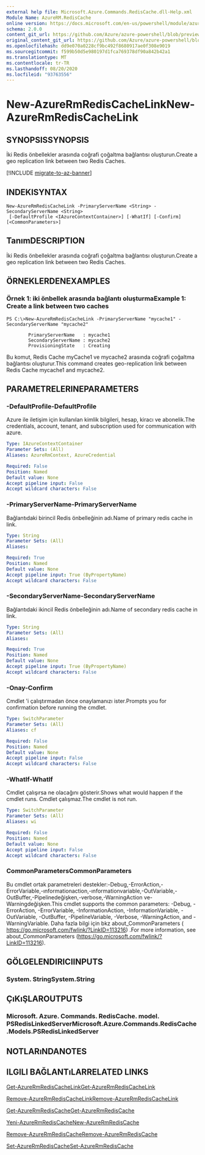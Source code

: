 ```yaml
---
external help file: Microsoft.Azure.Commands.RedisCache.dll-Help.xml
Module Name: AzureRM.RedisCache
online version: https://docs.microsoft.com/en-us/powershell/module/azurerm.rediscache/new-azurermrediscachelink
schema: 2.0.0
content_git_url: https://github.com/Azure/azure-powershell/blob/preview/src/ResourceManager/RedisCache/Commands.RedisCache/help/New-AzureRmRedisCacheLink.md
original_content_git_url: https://github.com/Azure/azure-powershell/blob/preview/src/ResourceManager/RedisCache/Commands.RedisCache/help/New-AzureRmRedisCacheLink.md
ms.openlocfilehash: dd9e070a0228cf9bc492f8680917ae0f308e9019
ms.sourcegitcommit: f599b50d5e980197d1fca769378df90a842b42a1
ms.translationtype: MT
ms.contentlocale: tr-TR
ms.lasthandoff: 08/20/2020
ms.locfileid: "93763556"
---
```

# <span data-ttu-id="b3ec1-101">New-AzureRmRedisCacheLink</span><span class="sxs-lookup"><span data-stu-id="b3ec1-101">New-AzureRmRedisCacheLink</span></span>

## <span data-ttu-id="b3ec1-102">SYNOPSIS</span><span class="sxs-lookup"><span data-stu-id="b3ec1-102">SYNOPSIS</span></span>
<span data-ttu-id="b3ec1-103">İki Redis önbellekler arasında coğrafi çoğaltma bağlantısı oluşturun.</span><span class="sxs-lookup"><span data-stu-id="b3ec1-103">Create a geo replication link between two Redis Caches.</span></span>

[!INCLUDE [migrate-to-az-banner](../../includes/migrate-to-az-banner.md)]

## <span data-ttu-id="b3ec1-104">INDEKI</span><span class="sxs-lookup"><span data-stu-id="b3ec1-104">SYNTAX</span></span>

```
New-AzureRmRedisCacheLink -PrimaryServerName <String> -SecondaryServerName <String>
 [-DefaultProfile <IAzureContextContainer>] [-WhatIf] [-Confirm] [<CommonParameters>]
```

## <span data-ttu-id="b3ec1-105">Tanım</span><span class="sxs-lookup"><span data-stu-id="b3ec1-105">DESCRIPTION</span></span>
<span data-ttu-id="b3ec1-106">İki Redis önbellekler arasında coğrafi çoğaltma bağlantısı oluşturun.</span><span class="sxs-lookup"><span data-stu-id="b3ec1-106">Create a geo replication link between two Redis Caches.</span></span>

## <span data-ttu-id="b3ec1-107">ÖRNEKLERDEN</span><span class="sxs-lookup"><span data-stu-id="b3ec1-107">EXAMPLES</span></span>

### <span data-ttu-id="b3ec1-108">Örnek 1: iki önbellek arasında bağlantı oluşturma</span><span class="sxs-lookup"><span data-stu-id="b3ec1-108">Example 1: Create a link between two caches</span></span>
```
PS C:\>New-AzureRmRedisCacheLink -PrimaryServerName "mycache1" -SecondaryServerName "mycache2"

        PrimaryServerName   : mycache1
        SecondaryServerName : mycache2
        ProvisioningState   : Creating
```

<span data-ttu-id="b3ec1-109">Bu komut, Redis Cache myCache1 ve mycache2 arasında coğrafi çoğaltma bağlantısı oluşturur.</span><span class="sxs-lookup"><span data-stu-id="b3ec1-109">This command creates geo-replication link between Redis Cache mycache1 and mycache2.</span></span>

## <span data-ttu-id="b3ec1-110">PARAMETRELERINE</span><span class="sxs-lookup"><span data-stu-id="b3ec1-110">PARAMETERS</span></span>

### <span data-ttu-id="b3ec1-111">-DefaultProfile</span><span class="sxs-lookup"><span data-stu-id="b3ec1-111">-DefaultProfile</span></span>
<span data-ttu-id="b3ec1-112">Azure ile iletişim için kullanılan kimlik bilgileri, hesap, kiracı ve abonelik.</span><span class="sxs-lookup"><span data-stu-id="b3ec1-112">The credentials, account, tenant, and subscription used for communication with azure.</span></span>

```yaml
Type: IAzureContextContainer
Parameter Sets: (All)
Aliases: AzureRmContext, AzureCredential

Required: False
Position: Named
Default value: None
Accept pipeline input: False
Accept wildcard characters: False
```

### <span data-ttu-id="b3ec1-113">-PrimaryServerName</span><span class="sxs-lookup"><span data-stu-id="b3ec1-113">-PrimaryServerName</span></span>
<span data-ttu-id="b3ec1-114">Bağlantıdaki birincil Redis önbelleğinin adı.</span><span class="sxs-lookup"><span data-stu-id="b3ec1-114">Name of primary redis cache in link.</span></span>

```yaml
Type: String
Parameter Sets: (All)
Aliases:

Required: True
Position: Named
Default value: None
Accept pipeline input: True (ByPropertyName)
Accept wildcard characters: False
```

### <span data-ttu-id="b3ec1-115">-SecondaryServerName</span><span class="sxs-lookup"><span data-stu-id="b3ec1-115">-SecondaryServerName</span></span>
<span data-ttu-id="b3ec1-116">Bağlantıdaki ikincil Redis önbelleğinin adı.</span><span class="sxs-lookup"><span data-stu-id="b3ec1-116">Name of secondary redis cache in link.</span></span>

```yaml
Type: String
Parameter Sets: (All)
Aliases:

Required: True
Position: Named
Default value: None
Accept pipeline input: True (ByPropertyName)
Accept wildcard characters: False
```

### <span data-ttu-id="b3ec1-117">-Onay</span><span class="sxs-lookup"><span data-stu-id="b3ec1-117">-Confirm</span></span>
<span data-ttu-id="b3ec1-118">Cmdlet 'i çalıştırmadan önce onaylamanızı ister.</span><span class="sxs-lookup"><span data-stu-id="b3ec1-118">Prompts you for confirmation before running the cmdlet.</span></span>

```yaml
Type: SwitchParameter
Parameter Sets: (All)
Aliases: cf

Required: False
Position: Named
Default value: None
Accept pipeline input: False
Accept wildcard characters: False
```

### <span data-ttu-id="b3ec1-119">-WhatIf</span><span class="sxs-lookup"><span data-stu-id="b3ec1-119">-WhatIf</span></span>
<span data-ttu-id="b3ec1-120">Cmdlet çalışırsa ne olacağını gösterir.</span><span class="sxs-lookup"><span data-stu-id="b3ec1-120">Shows what would happen if the cmdlet runs.</span></span>
<span data-ttu-id="b3ec1-121">Cmdlet çalışmaz.</span><span class="sxs-lookup"><span data-stu-id="b3ec1-121">The cmdlet is not run.</span></span>

```yaml
Type: SwitchParameter
Parameter Sets: (All)
Aliases: wi

Required: False
Position: Named
Default value: None
Accept pipeline input: False
Accept wildcard characters: False
```

### <span data-ttu-id="b3ec1-122">CommonParameters</span><span class="sxs-lookup"><span data-stu-id="b3ec1-122">CommonParameters</span></span>
<span data-ttu-id="b3ec1-123">Bu cmdlet ortak parametreleri destekler:-Debug,-ErrorAction,-ErrorVariable,-ınformationaction,-ınformationvariable,-OutVariable,-OutBuffer,-Pipelinedeğişken,-verbose,-WarningAction ve-Warningdeğişken.</span><span class="sxs-lookup"><span data-stu-id="b3ec1-123">This cmdlet supports the common parameters: -Debug, -ErrorAction, -ErrorVariable, -InformationAction, -InformationVariable, -OutVariable, -OutBuffer, -PipelineVariable, -Verbose, -WarningAction, and -WarningVariable.</span></span> <span data-ttu-id="b3ec1-124">Daha fazla bilgi için bkz about_CommonParameters ( https://go.microsoft.com/fwlink/?LinkID=113216) .</span><span class="sxs-lookup"><span data-stu-id="b3ec1-124">For more information, see about_CommonParameters (https://go.microsoft.com/fwlink/?LinkID=113216).</span></span>

## <span data-ttu-id="b3ec1-125">GÖLGELENDIRICI</span><span class="sxs-lookup"><span data-stu-id="b3ec1-125">INPUTS</span></span>

### <span data-ttu-id="b3ec1-126">System. String</span><span class="sxs-lookup"><span data-stu-id="b3ec1-126">System.String</span></span>

## <span data-ttu-id="b3ec1-127">ÇıKıŞLAR</span><span class="sxs-lookup"><span data-stu-id="b3ec1-127">OUTPUTS</span></span>

### <span data-ttu-id="b3ec1-128">Microsoft. Azure. Commands. RedisCache. model. PSRedisLinkedServer</span><span class="sxs-lookup"><span data-stu-id="b3ec1-128">Microsoft.Azure.Commands.RedisCache.Models.PSRedisLinkedServer</span></span>

## <span data-ttu-id="b3ec1-129">NOTLARıNDA</span><span class="sxs-lookup"><span data-stu-id="b3ec1-129">NOTES</span></span>

## <span data-ttu-id="b3ec1-130">ILGILI BAĞLANTıLAR</span><span class="sxs-lookup"><span data-stu-id="b3ec1-130">RELATED LINKS</span></span>

[<span data-ttu-id="b3ec1-131">Get-AzureRmRedisCacheLink</span><span class="sxs-lookup"><span data-stu-id="b3ec1-131">Get-AzureRmRedisCacheLink</span></span>](./Get-AzureRmRedisCacheLink.md)

[<span data-ttu-id="b3ec1-132">Remove-AzureRmRedisCacheLink</span><span class="sxs-lookup"><span data-stu-id="b3ec1-132">Remove-AzureRmRedisCacheLink</span></span>](./Remove-AzureRmRedisCacheLink.md)

[<span data-ttu-id="b3ec1-133">Get-AzureRmRedisCache</span><span class="sxs-lookup"><span data-stu-id="b3ec1-133">Get-AzureRmRedisCache</span></span>](./Get-AzureRmRedisCache.md)

[<span data-ttu-id="b3ec1-134">Yeni-AzureRmRedisCache</span><span class="sxs-lookup"><span data-stu-id="b3ec1-134">New-AzureRmRedisCache</span></span>](./New-AzureRmRedisCache.md)

[<span data-ttu-id="b3ec1-135">Remove-AzureRmRedisCache</span><span class="sxs-lookup"><span data-stu-id="b3ec1-135">Remove-AzureRmRedisCache</span></span>](./Remove-AzureRmRedisCache.md)

[<span data-ttu-id="b3ec1-136">Set-AzureRmRedisCache</span><span class="sxs-lookup"><span data-stu-id="b3ec1-136">Set-AzureRmRedisCache</span></span>](./Set-AzureRmRedisCache.md)
